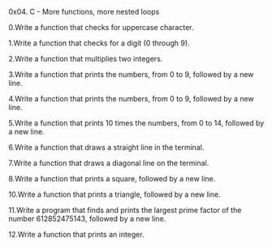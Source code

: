 0x04. C - More functions, more nested loops

0.Write a function that checks for uppercase character.

1.Write a function that checks for a digit (0 through 9).

2.Write a function that multiplies two integers.

3.Write a function that prints the numbers, from 0 to 9, followed by a new line.

4.Write a function that prints the numbers, from 0 to 9, followed by a new line.

5.Write a function that prints 10 times the numbers, from 0 to 14, followed by a new line.

6.Write a function that draws a straight line in the terminal.

7.Write a function that draws a diagonal line on the terminal.

8.Write a function that prints a square, followed by a new line.

10.Write a function that prints a triangle, followed by a new line.

11.Write a program that finds and prints the largest prime factor of the number 612852475143, followed by a new line.

12.Write a function that prints an integer.
